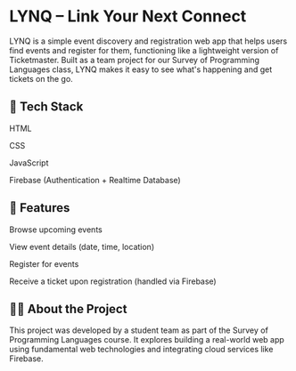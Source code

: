 
# LYNQ – Link Your Next Connect
LYNQ is a simple event discovery and registration web app that helps users find events and register for them, functioning like a lightweight version of Ticketmaster. Built as a team project for our Survey of Programming Languages class, LYNQ makes it easy to see what's happening and get tickets on the go.




## 🔧 Tech Stack

HTML

CSS

JavaScript

Firebase (Authentication + Realtime Database)

## 🚀 Features

Browse upcoming events

View event details (date, time, location)

Register for events

Receive a ticket upon registration (handled via Firebase)
## 🧑‍💻 About the Project
This project was developed by a student team as part of the Survey of Programming Languages course. It explores building a real-world web app using fundamental web technologies and integrating cloud services like Firebase.


